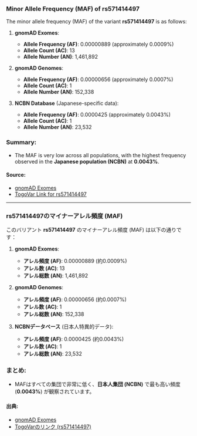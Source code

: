 ### Minor Allele Frequency (MAF) of rs571414497

The minor allele frequency (MAF) of the variant **rs571414497** is as follows:

1. **gnomAD Exomes**:  
   - **Allele Frequency (AF)**: 0.00000889 (approximately 0.0009%)  
   - **Allele Count (AC)**: 13  
   - **Allele Number (AN)**: 1,461,892  

2. **gnomAD Genomes**:  
   - **Allele Frequency (AF)**: 0.00000656 (approximately 0.0007%)  
   - **Allele Count (AC)**: 1  
   - **Allele Number (AN)**: 152,338  

3. **NCBN Database** (Japanese-specific data):  
   - **Allele Frequency (AF)**: 0.0000425 (approximately 0.0043%)  
   - **Allele Count (AC)**: 1  
   - **Allele Number (AN)**: 23,532  

### Summary:
- The MAF is very low across all populations, with the highest frequency observed in the **Japanese population (NCBN)** at **0.0043%**.

#### Source:
- [gnomAD Exomes](https://gnomad.broadinstitute.org/variant/17-8116869-T-C?dataset=gnomad_r4)  
- [TogoVar Link for rs571414497](https://togovar.org/variant/tgv397740557)

---

### rs571414497のマイナーアレル頻度 (MAF)

このバリアント **rs571414497** のマイナーアレル頻度 (MAF) は以下の通りです：

1. **gnomAD Exomes**:  
   - **アレル頻度 (AF)**: 0.00000889 (約0.0009%)  
   - **アレル数 (AC)**: 13  
   - **アレル総数 (AN)**: 1,461,892  

2. **gnomAD Genomes**:  
   - **アレル頻度 (AF)**: 0.00000656 (約0.0007%)  
   - **アレル数 (AC)**: 1  
   - **アレル総数 (AN)**: 152,338  

3. **NCBNデータベース** (日本人特異的データ):  
   - **アレル頻度 (AF)**: 0.0000425 (約0.0043%)  
   - **アレル数 (AC)**: 1  
   - **アレル総数 (AN)**: 23,532  

### まとめ:
- MAFはすべての集団で非常に低く、**日本人集団 (NCBN)** で最も高い頻度 (**0.0043%**) が観察されています。

#### 出典:
- [gnomAD Exomes](https://gnomad.broadinstitute.org/variant/17-8116869-T-C?dataset=gnomad_r4)  
- [TogoVarのリンク (rs571414497)](https://togovar.org/variant/tgv397740557)  